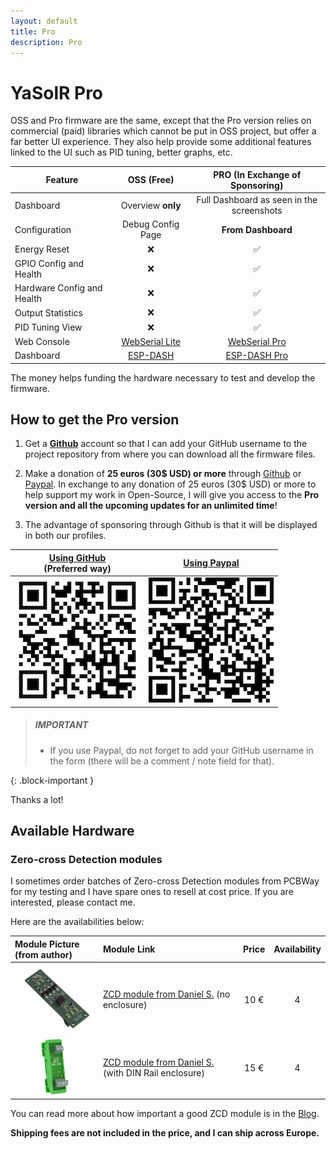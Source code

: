 ```yaml
---
layout: default
title: Pro
description: Pro
---
```


# YaSolR Pro

OSS and Pro firmware are the same, except that the Pro version relies on commercial (paid) libraries which cannot be put in OSS project, but offer a far better UI experience.
They also help provide some additional features linked to the UI such as PID tuning, better graphs, etc.

| Feature                    |                             OSS (Free)                             |      PRO (In Exchange of Sponsoring)       |
| -------------------------- | :----------------------------------------------------------------: | :----------------------------------------: |
| Dashboard                  |                         Overview **only**                          | Full Dashboard as seen in the screenshots  |
| Configuration              |                         Debug Config Page                          |             **From Dashboard**             |
| Energy Reset               |                                 ❌                                 |                     ✅                     |
| GPIO Config and Health     |                                 ❌                                 |                     ✅                     |
| Hardware Config and Health |                                 ❌                                 |                     ✅                     |
| Output Statistics          |                                 ❌                                 |                     ✅                     |
| PID Tuning View            |                                 ❌                                 |                     ✅                     |
| Web Console                | [WebSerial Lite](https://github.com/mathieucarbou/MycilaWebSerial) | [WebSerial Pro](https://www.webserial.pro) |
| Dashboard                  |       [ESP-DASH](https://github.com/ayushsharma82/ESP-DASH)        |    [ESP-DASH Pro](https://espdash.pro)     |

The money helps funding the hardware necessary to test and develop the firmware.

## How to get the Pro version

1. Get a **[Github](https://github.com/)** account so that I can add your GitHub username to the project repository from where you can download all the firmware files.

2. Make a donation of **25 euros (30$ USD) or more** through [Github](https://github.com/sponsors/mathieucarbou) or [Paypal](https://www.paypal.com/donate/?hosted_button_id=QJYRAPXGEDCNS).
   In exchange to any donation of 25 euros (30$ USD) or more to help support my work in Open-Source, I will give you access to the **Pro version and all the upcoming updates for an unlimited time**!

3. The advantage of sponsoring through Github is that it will be displayed in both our profiles.

| **[Using GitHub](https://github.com/sponsors/mathieucarbou) <br> (Preferred way)** | **[Using Paypal](https://www.paypal.com/donate/?hosted_button_id=QJYRAPXGEDCNS)** |
| :--------------------------------------------------------------------------------: | :-------------------------------------------------------------------------------: |
|         [![](assets/img/Github_Donate.png)](assets/img/Github_Donate.png)          |         [![](assets/img/Paypal_Donate.png)](assets/img/Paypal_Donate.png)         |

> ##### IMPORTANT
>
> - If you use Paypal, do not forget to add your GitHub username in the form (there will be a comment / note field for that).
>
{: .block-important }

Thanks a lot!

## Available Hardware

### Zero-cross Detection modules

I sometimes order batches of Zero-cross Detection modules from PCBWay for my testing and I have spare ones to resell at cost price.
If you are interested, please contact me.

Here are the availabilities below:

| **Module Picture (from author)**                                            | **Module Link**                                                                                                                                                                                                                            | **Price** | **Availability** |
| :-------------------------------------------------------------------------- | :----------------------------------------------------------------------------------------------------------------------------------------------------------------------------------------------------------------------------------------- | :-------: | :--------------: |
| <img src="./assets/img/hardware/ZCD_no_enclosure.jpeg" style="width:150px"> | [ZCD module from Daniel S.](https://www.pcbway.com/project/shareproject/Zero_Cross_Detector_a707a878.html) (no enclosure)                                                                                                                  |   10 €    |        4         |
| <img src="./assets/img/hardware/ZCD.jpeg" style="width:150px">              | [ZCD module from Daniel S.](https://www.pcbway.com/project/shareproject/Zero_Cross_Detector_a707a878.html) (with DIN Rail enclosure)                                                                                                       |   15 €    |        4         |

You can read more about how important a good ZCD module is in the [Blog](blogs).

**Shipping fees are not included in the price, and I can ship across Europe.**
